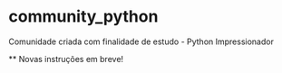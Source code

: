 # community_python
Comunidade criada com finalidade de estudo - Python Impressionador

** Novas instruções em breve!
